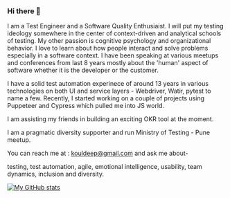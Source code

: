 ### Hi there 👋

I am a Test Engineer and a Software Quality Enthusiaist. I will put my testing ideology somewhere in the center of context-driven and analytical schools of testing.
My other passion is cognitive psychology and organizational behavior. I love to learn about how people interact and solve problems especially in a software context. I have been speaking at various meetups and conferences from last 8 years mostly about the 'human' aspect of software whether it is the developer or the customer.

I have a solid test automation experinece of around 13 years in various technologies on both UI and service layers -  Webdriver, Watir, pytest to name a few. Recently, I started working on a couple of projects using Puppeteer and Cypress which pulled me into JS world.

I am assisting my friends in building an exciting OKR tool at the moment.

I am a pragmatic diversity supporter and run Ministry of Testing - Pune meetup.

You can reach me at : kouldeep@gmail.com and ask me about-

testing, test automation, agile, emotional intelligence, usability, team dynamics, inclusion and diversity.

[![My GitHub stats](https://github-readme-stats.vercel.app/api?username=dkoul)](https://github.com/anuraghazra/github-readme-stats)


<!--
**dkoul/dkoul** is a ✨ _special_ ✨ repository because its `README.md` (this file) appears on your GitHub profile.

Here are some ideas to get you started:

- 🔭 I’m currently working on ...
- 🌱 I’m currently learning ...
- 👯 I’m looking to collaborate on ...
- 🤔 I’m looking for help with ...
- 💬 Ask me about ...
- 📫 How to reach me: ...
- 😄 Pronouns: ...
- ⚡ Fun fact: ...
-->

